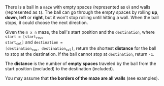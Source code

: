 There is a ball in a `maze` with empty spaces (represented as `0`) and walls (represented as `1`). The ball can go through the empty spaces by rolling **up**, **down**, **left** or **right**, but it won't stop rolling until hitting a wall. When the ball stops, it could choose the next direction.

Given the `m x n` maze, the ball's start position and the `destination`, where <code>start = [start<sub>row</sub>, start<sub>col</sub>]</code> and <code>destination = [destination<sub>row</sub>, destination<sub>col</sub>]</code>, return the shortest **distance** for the ball to stop at the destination. If the ball cannot stop at `destination`, return `-1`.

The **distance** is the number of **empty spaces** traveled by the ball from the start position (excluded) to the destination (included).

You may assume that **the borders of the maze are all walls** (see examples).